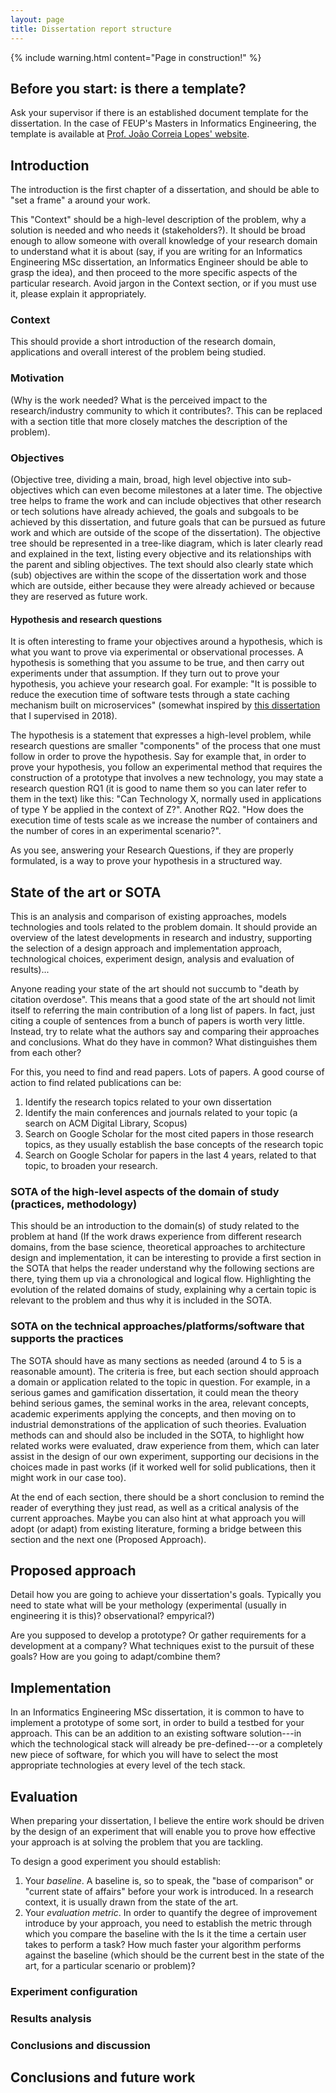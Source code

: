 ```yaml
---
layout: page
title: Dissertation report structure
---
```


{% include warning.html content="Page in construction!" %}

## Before you start: is there a template?

Ask your supervisor if there is an established document template for the dissertation. In the case of FEUP's Masters in Informatics Engineering, the template is available at [Prof. João Correia Lopes' website](https://web.fe.up.pt/~jlopes/doku.php/teach/feupteses).

## Introduction

The introduction is the first chapter of a dissertation, and should be able to "set a frame" a around your work. 

This "Context" should be a high-level description of the problem, why a solution is needed and who needs it (stakeholders?). It should be broad enough to allow someone with overall knowledge of your research domain to understand what it is about (say, if you are writing for an Informatics Engineering MSc dissertation, an Informatics Engineer should be able to grasp the idea), and then proceed to the more specific aspects of the particular research. Avoid jargon in the Context section, or if you must use it, please explain it appropriately.

### Context

This should provide a short introduction of the research domain, applications and overall interest of the problem being studied.

### Motivation

(Why is the work needed? What is the perceived impact to the research/industry community to which it contributes?. This can be replaced with a section title that more closely matches the description of the problem).

### Objectives

(Objective tree, dividing a main, broad, high level objective into sub-objectives which can even become milestones at a later time. The objective tree helps to frame the work and can include objectives that other research or tech solutions have already achieved, the goals and subgoals to be achieved by this dissertation, and future goals that can be pursued as future work and which are outside of the scope of the dissertation). The objective tree should be represented in a tree-like diagram, which is later clearly read and explained in the text, listing every objective and its relationships with the parent and sibling objectives. The text should also clearly state which (sub) objectives are within the scope of the dissertation work and those which are outside, either because they were already achieved or because they are reserved as future work.

#### Hypothesis and research questions

It is often interesting to frame your objectives around a hypothesis, which is what you want to prove via experimental or observational processes. A hypothesis is something that you assume to be true, and then carry out experiments under that assumption. If they turn out to prove your hypothesis, you achieve your research goal. For example: "It is possible to reduce the execution time of software tests through a state caching mechanism built on microservices" (somewhat inspired by [this dissertation](https://repositorio-aberto.up.pt/handle/10216/122203) that I supervised in 2018). 

The hypothesis is a statement that expresses a high-level problem, while research questions are smaller "components" of the process that one must follow in order to prove the hypothesis. Say for example that, in order to prove your hypothesis, you follow an experimental method that requires the construction of a prototype that involves a new technology, you may state a research question RQ1 (it is good to name them so you can later refer to them in the text) like this: "Can Technology X, normally used in applications of type Y be applied in the context of Z?". Another RQ2. "How does the execution time of tests scale as we increase the number of containers and the number of cores in an experimental scenario?".

As you see, answering your Research Questions, if they are properly formulated, is a way to prove your hypothesis in a structured way.

## State of the art or SOTA

This is an analysis and comparison of existing approaches, models technologies and tools related to the problem domain. It should provide an overview of the latest developments in research and industry, supporting the selection of a design approach and implementation approach, technological choices, experiment design, analysis and evaluation of results)...

Anyone reading your state of the art should not succumb to "death by citation overdose". This means that a good state of the art should not limit itself to referring the main contribution of a long list of papers. In fact, just citing a couple of sentences from a bunch of papers is worth very little.  Instead, try to relate what the authors say and comparing their approaches and conclusions. What do they have in common? What distinguishes them from each other?

For this, you need to find and read papers. Lots of papers. A good course of action to find related publications can be:

1.  Identify the research topics related to your own dissertation
2.  Identify the main conferences and journals related to your topic (a search on ACM Digital Library, Scopus)
4.  Search on Google Scholar for the most cited papers in those research topics, as they usually establish the base concepts of the research topic
3.  Search on Google Scholar for papers in the last 4 years, related to that topic, to broaden your research.

### SOTA of the high-level aspects of the domain of study (practices, methodology)
This should be an introduction to the domain(s) of study related to the problem at hand (If the work draws experience from different research domains, from the base science, theoretical approaches to architecture design and implementation, it can be interesting to provide a first section in the SOTA that helps the reader understand why the following sections are there, tying them up via a chronological and logical flow. Highlighting the evolution of the related domains of study, explaining why a certain topic is relevant to the problem and thus why it is included in the SOTA.

### SOTA on the technical approaches/platforms/software that supports the practices
The SOTA should have as many sections as needed (around 4 to 5 is a reasonable amount). The criteria is free, but each section should approach a domain or application related to the topic in question. For example, in a serious games and gamification dissertation, it could mean the theory behind serious games, the seminal works in the area, relevant concepts, academic experiments applying the concepts, and then moving on to industrial demonstrations of the application of such theories. Evaluation methods can and should also be included in the SOTA, to highlight how related works were evaluated, draw experience from them, which can later assist in the design of our own experiment, supporting our decisions in the choices made in past works (if it worked well for solid publications, then it might work in our case too). 

At the end of each section, there should be a short conclusion to remind the reader of everything they just read, as well as a critical analysis of the current approaches. Maybe you can also hint at what approach you will adopt (or adapt) from existing literature, forming a bridge between this section and the next one (Proposed Approach).

## Proposed approach

Detail how you are going to achieve your dissertation's goals. Typically you need to state what will be your methology (experimental (usually in engineering it is this)? observational? empyrical?)

Are you supposed to develop a prototype? Or gather requirements for a development at a company? What techniques exist to the pursuit of these goals? How are you going to adapt/combine them?

## Implementation
In an Informatics Engineering MSc dissertation, it is common to have to implement a prototype of some sort, in order to build a testbed for your approach. This can be an addition to an existing software solution---in which the technological stack will already be pre-defined---or a completely new piece of software, for which you will have to select the most appropriate technologies at every level of the tech stack.

## Evaluation

When preparing your dissertation, I believe the entire work should be driven by the design of an experiment that will enable you to prove how effective your approach is at solving the problem that you are tackling.

To design a good experiment you should establish:

1. Your *baseline*. A baseline is, so to speak, the "base of comparison" or "current state of affairs" before your work is introduced. In a research context, it is usually drawn from the state of the art.
2. Your *evaluation metric*. In order to quantify the degree of improvement introduce by your approach, you need to establish the metric through which you compare the baseline with the Is it the time a certain user takes to perform a task? How much faster your algorithm performs against the baseline (which should be the current best in the state of the art, for a particular scenario or problem)?


### Experiment configuration

### Results analysis

### Conclusions and discussion


## Conclusions and future work
